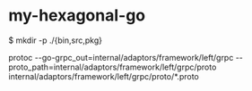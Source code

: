 # my-hexagonal-go
$ mkdir -p ./{bin,src,pkg}

protoc --go-grpc_out=internal/adaptors/framework/left/grpc --proto_path=internal/adaptors/framework/left/grpc/proto internal/adaptors/framework/left/grpc/proto/*.proto